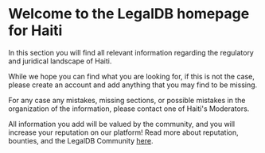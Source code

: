 <!-- TITLE: Haiti -->
<!-- SUBTITLE: Welcome to the legalDB home of Haiti -->

# Welcome to the LegalDB homepage for Haiti

In this section you will find all relevant information regarding the regulatory and juridical landscape of Haiti.

While we hope you can find what you are looking for, if this is not the case, please create an account and add anything that you may find to be missing.

For any case any mistakes, missing sections, or possible mistakes in the organization of the information, please contact one of Haiti's Moderators.

All information you add will be valued by the community, and you will increase your reputation on our platform! Read more about reputation, bounties, and the LegalDB Community [here](http://legaldb.herokuapp.com/legaldb/community).
